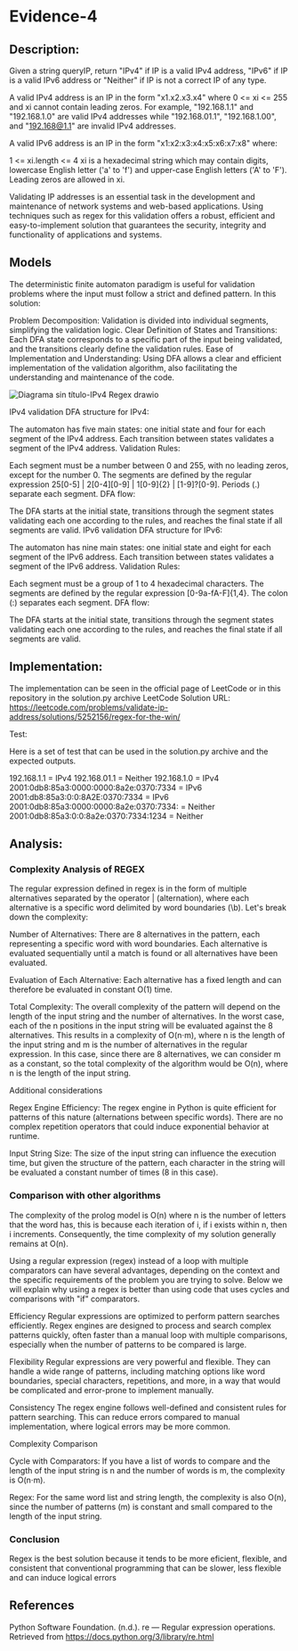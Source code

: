 # Evidence-4

## Description:
Given a string queryIP, return "IPv4" if IP is a valid IPv4 address, "IPv6" if IP is a valid IPv6 address or "Neither" if IP is not a correct IP of any type.

A valid IPv4 address is an IP in the form "x1.x2.x3.x4" where 0 <= xi <= 255 and xi cannot contain leading zeros. For example, "192.168.1.1" and "192.168.1.0" are valid IPv4 addresses while "192.168.01.1", "192.168.1.00", and "192.168@1.1" are invalid IPv4 addresses.

A valid IPv6 address is an IP in the form "x1:x2:x3:x4:x5:x6:x7:x8" where:

1 <= xi.length <= 4
xi is a hexadecimal string which may contain digits, lowercase English letter ('a' to 'f') and upper-case English letters ('A' to 'F').
Leading zeros are allowed in xi.

Validating IP addresses is an essential task in the development and maintenance of network systems and web-based applications. Using techniques such as regex for this validation offers a robust, efficient and 
easy-to-implement solution that guarantees the security, integrity and functionality of applications and systems.

## Models

The deterministic finite automaton paradigm is useful for validation problems where the input must follow a strict and defined pattern. In this solution:

Problem Decomposition: Validation is divided into individual segments, simplifying the validation logic.
Clear Definition of States and Transitions: Each DFA state corresponds to a specific part of the input being validated, and the transitions clearly define the validation rules.
Ease of Implementation and Understanding: Using DFA allows a clear and efficient implementation of the validation algorithm, also facilitating the understanding and maintenance of the code.

![Diagrama sin título-IPv4 Regex drawio](https://github.com/Pablo-H-H/Evidence-4/assets/111140061/f3934b60-0755-45ad-a820-da0e6164e11d)

IPv4 validation
DFA structure for IPv4:

The automaton has five main states: one initial state and four for each segment of the IPv4 address.
Each transition between states validates a segment of the IPv4 address.
Validation Rules:

Each segment must be a number between 0 and 255, with no leading zeros, except for the number 0.
The segments are defined by the regular expression 25[0-5] | 2[0-4][0-9] | 1[0-9]{2} | [1-9]?[0-9].
Periods (.) separate each segment.
DFA flow:

The DFA starts at the initial state, transitions through the segment states validating each one according to the rules, and reaches the final state if all segments are valid.
IPv6 validation
DFA structure for IPv6:

The automaton has nine main states: one initial state and eight for each segment of the IPv6 address.
Each transition between states validates a segment of the IPv6 address.
Validation Rules:

Each segment must be a group of 1 to 4 hexadecimal characters.
The segments are defined by the regular expression [0-9a-fA-F]{1,4}.
The colon (:) separates each segment.
DFA flow:

The DFA starts at the initial state, transitions through the segment states validating each one according to the rules, and reaches the final state if all segments are valid.

## Implementation:

The implementation can be seen in the official page of LeetCode or in this repository in the solution.py archive
LeetCode Solution URL: https://leetcode.com/problems/validate-ip-address/solutions/5252156/regex-for-the-win/


Test:

Here is a set of test that can be used in the solution.py archive and the expected outputs.

192.168.1.1 = IPv4
192.168.01.1 = Neither
192.168.1.0 = IPv4
2001:0db8:85a3:0000:0000:8a2e:0370:7334 = IPv6
2001:db8:85a3:0:0:8A2E:0370:7334 = IPv6
2001:0db8:85a3:0000:0000:8a2e:0370:7334: = Neither
2001:0db8:85a3:0:0:8a2e:0370:7334:1234 = Neither


## Analysis:

### Complexity Analysis of REGEX
The regular expression defined in regex is in the form of multiple alternatives separated by the operator | (alternation), where each alternative is a specific word delimited by word boundaries (\b). Let's break down the complexity:

Number of Alternatives:
There are 8 alternatives in the pattern, each representing a specific word with word boundaries.
Each alternative is evaluated sequentially until a match is found or all alternatives have been evaluated.

Evaluation of Each Alternative:
Each alternative has a fixed length and can therefore be evaluated in constant O(1) time.

Total Complexity:
The overall complexity of the pattern will depend on the length of the input string and the number of alternatives.
In the worst case, each of the n positions in the input string will be evaluated against the 8 alternatives.
This results in a complexity of O(n⋅m), where n is the length of the input string and m is the number of alternatives in the regular expression.
In this case, since there are 8 alternatives, we can consider m as a constant, so the total complexity of the algorithm would be O(n), where n is the length of 
the input string.

Additional considerations

Regex Engine Efficiency:
The regex engine in Python is quite efficient for patterns of this nature (alternations between specific words). There are no complex repetition operators that 
could induce exponential behavior at runtime.

Input String Size:
The size of the input string can influence the execution time, but given the structure of the pattern, each character in the string will be evaluated a constant 
number of times (8 in this case).


### Comparison with other algorithms
The complexity of the prolog model is O(n) where n is the number of letters that the word has, this is because each iteration of i, if i exists within n, then i 
increments.
Consequently, the time complexity of my solution generally remains at O(n).

Using a regular expression (regex) instead of a loop with multiple comparators can have several advantages, depending on the context and the specific requirements 
of the problem you are trying to solve. Below we will explain why using a regex is better than using code that uses cycles and comparisons with "if" comparators.

Efficiency
Regular expressions are optimized to perform pattern searches efficiently. Regex engines are designed to process and search complex patterns quickly, often faster 
than a manual loop with multiple comparisons, especially when the number of patterns to be compared is large.

Flexibility
Regular expressions are very powerful and flexible. They can handle a wide range of patterns, including matching options like word boundaries, special characters, 
repetitions, and more, in a way that would be complicated and error-prone to implement manually.

Consistency
The regex engine follows well-defined and consistent rules for pattern searching. This can reduce errors compared to manual implementation, where logical errors 
may be more common.

Complexity Comparison

Cycle with Comparators:
If you have a list of words to compare and the length of the input string is n and the number of words is m, the complexity is O(n⋅m).

Regex:
For the same word list and string length, the complexity is also O(n), since the number of patterns (m) is constant and small compared to the length of the input 
string.

### Conclusion
Regex is the best solution because it tends to be more eficient, flexible, and consistent that conventional programming that can be slower, less flexible and can induce logical errors 

## References

Python Software Foundation. (n.d.). re — Regular expression operations. Retrieved from https://docs.python.org/3/library/re.html

